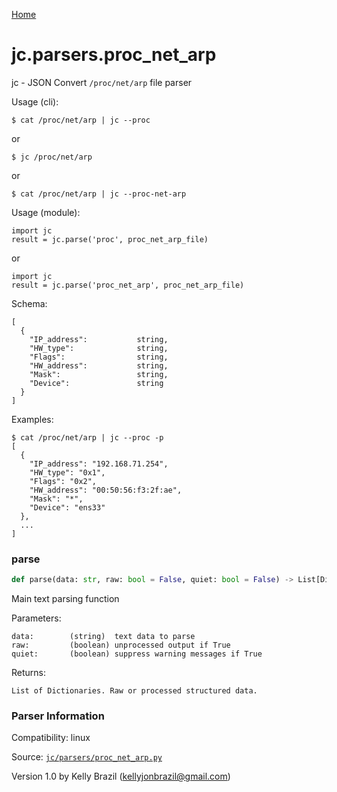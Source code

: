 [Home](https://kellyjonbrazil.github.io/jc/)
<a id="jc.parsers.proc_net_arp"></a>

# jc.parsers.proc\_net\_arp

jc - JSON Convert `/proc/net/arp` file parser

Usage (cli):

    $ cat /proc/net/arp | jc --proc

or

    $ jc /proc/net/arp

or

    $ cat /proc/net/arp | jc --proc-net-arp

Usage (module):

    import jc
    result = jc.parse('proc', proc_net_arp_file)

or

    import jc
    result = jc.parse('proc_net_arp', proc_net_arp_file)

Schema:

    [
      {
        "IP_address":           string,
        "HW_type":              string,
        "Flags":                string,
        "HW_address":           string,
        "Mask":                 string,
        "Device":               string
      }
    ]

Examples:

    $ cat /proc/net/arp | jc --proc -p
    [
      {
        "IP_address": "192.168.71.254",
        "HW_type": "0x1",
        "Flags": "0x2",
        "HW_address": "00:50:56:f3:2f:ae",
        "Mask": "*",
        "Device": "ens33"
      },
      ...
    ]

<a id="jc.parsers.proc_net_arp.parse"></a>

### parse

```python
def parse(data: str, raw: bool = False, quiet: bool = False) -> List[Dict]
```

Main text parsing function

Parameters:

    data:        (string)  text data to parse
    raw:         (boolean) unprocessed output if True
    quiet:       (boolean) suppress warning messages if True

Returns:

    List of Dictionaries. Raw or processed structured data.

### Parser Information
Compatibility:  linux

Source: [`jc/parsers/proc_net_arp.py`](https://github.com/kellyjonbrazil/jc/blob/master/jc/parsers/proc_net_arp.py)

Version 1.0 by Kelly Brazil (kellyjonbrazil@gmail.com)

